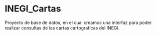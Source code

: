 # INEGI_Cartas
Proyecto de base de datos, en el cual creamos una interfaz para poder realizar consultas de las cartas cartograficas del INEGI.

